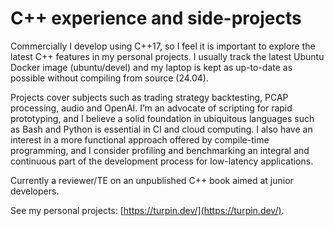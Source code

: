 # C++ experience and side-projects

Commercially I develop using C++17, so I feel it is important to explore the latest C++ features in my personal projects. I usually track the latest Ubuntu Docker image (ubuntu/devel) and my laptop is kept as up-to-date as possible without compiling from source (24.04).

Projects cover subjects such as trading strategy backtesting, PCAP processing, audio and OpenAI. I’m an advocate of scripting for rapid prototyping, and I believe a solid foundation in ubiquitous languages such as Bash and Python is essential in CI and cloud computing. I also have an interest in a more functional approach offered by compile-time programming, and I consider profiling and benchmarking an integral and continuous part of the development process for low-latency applications.

Currently a reviewer/TE on an unpublished C++ book aimed at junior developers.

See my personal projects: [https://turpin.dev/](https://turpin.dev/).

